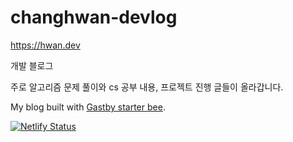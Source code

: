 # changhwan-devlog
https://hwan.dev

개발 블로그


주로 알고리즘 문제 풀이와 cs 공부 내용, 프로젝트 진행 글들이 올라갑니다. 


My blog built with [Gastby starter bee](https://github.com/JaeYeopHan/gatsby-starter-bee).

[![Netlify Status](https://api.netlify.com/api/v1/badges/8fc0562f-201e-43b8-b806-2940de5b2d49/deploy-status)](https://app.netlify.com/sites/changhwan-devlog/deploys)
